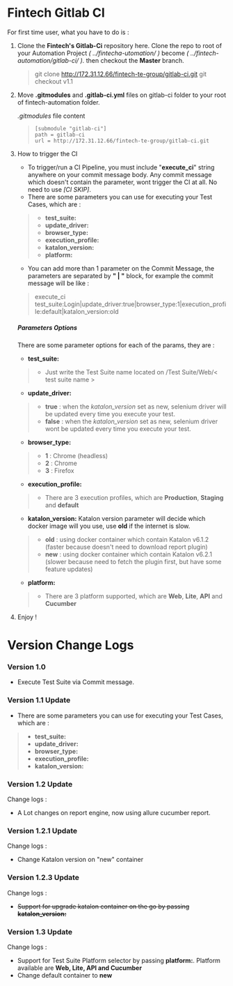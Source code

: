 # Fintech Gitlab CI
For first time user, what you have to do is :

 1. Clone the **Fintech's Gitlab-Ci** repository here. Clone the repo to root of your Automation Project *( ../fintecha-utomation/ )* become *( ../fintech-automation/gitlab-ci/ ).* then checkout the **Master** branch.
	> git clone http://172.31.12.66/fintech-te-group/gitlab-ci.git
	> git checkout v1.1

 2. Move **.gitmodules** and **.gitlab-ci.yml** files on gitlab-ci folder to your root of fintech-automation folder.

    *.gitmodules* file content
    >     [submodule "gitlab-ci"]
    >     path = gitlab-ci
    >     url = http://172.31.12.66/fintech-te-group/gitlab-ci.git
    
3. How to trigger the CI
    - To trigger/run a CI Pipeline, you must include "**execute_ci**" string anywhere on your commit message body. Any commit message which doesn't contain the parameter, wont trigger the CI at all. No need to use *[CI SKIP]*.
    - There are some parameters you can use for executing your Test Cases, which are :
    > *  **test_suite:**
    > *  **update_driver:**
    > *  **browser_type:**
    > *  **execution_profile:**
    > *  **katalon_version:**
    > *  **platform:**

    - You can add more than 1 parameter on the Commit Message, the parameters are separated by **" | "** block, for example the commit message will be like :
    > execute_ci test_suite:Login|update_driver:true|browser_type:1|execution_profile:default|katalon_version:old

    ##### Parameters Options
    There are some parameter options for each of the params, they are :
    -  **test_suite:**
    > * Just write the Test Suite name located on /Test Suite/Web/< test suite name >
    - **update_driver:**
    > * **true** : when the *katalon_version* set as new, selenium driver will be updated every time you execute your test.
    > * **false** : when the *katalon_version* set as new, selenium driver wont be updated every time you execute your test.
    - **browser_type:**
    > * **1** : Chrome (headless)
    > * **2** : Chrome
    > * **3** : Firefox
    - **execution_profile:**
    > * There are 3 execution profiles, which are **Production**, **Staging** and **default**
    - **katalon_version:**
    Katalon version parameter will decide which docker image will you use, use **old** if the internet is slow.
    > * **old** : using docker container which contain Katalon v6.1.2 (faster because doesn't need to download report plugin)
    > * **new** : using docker container which contain Katalon v6.2.1 (slower because need to fetch the plugin first, but have some feature updates) 
    - **platform:**
    > * There are 3 platform supported, which are **Web**, **Lite**, **API** and **Cucumber** 

4. Enjoy !

# Version Change Logs

### Version 1.0
- Execute Test Suite via Commit message.

### Version 1.1 Update
- There are some parameters you can use for executing your Test Cases, which are :
> *  **test_suite:**
> *  **update_driver:**
> *  **browser_type:**
> *  **execution_profile:**
> *  **katalon_version:**

### Version 1.2 Update

Change logs :
* A Lot changes on report engine, now using allure cucumber report.

### Version 1.2.1 Update

Change logs :
* Change Katalon version on "new" container

### Version 1.2.3 Update

Change logs :
* ~~Support for upgrade katalon container on the go by passing **katalon_version:<insert katalon version here>**~~

### Version 1.3 Update

Change logs :
* Support for Test Suite Platform selector by passing **platform:**. Platform available are **Web, Lite, API and Cucumber**
* Change default container to **new**